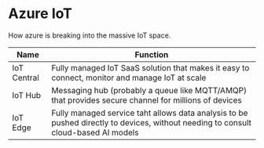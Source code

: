 # Azure IoT

How azure is breaking into the massive IoT space.

| Name | Function |
|---|---|
| IoT Central | Fully managed IoT SaaS solution that makes it easy to connect, monitor and manage IoT at scale |
| IoT Hub | Messaging hub (probably a queue like MQTT/AMQP) that provides secure channel for millions of devices |
| IoT Edge | Fully managed service taht allows data analysis to be pushed directly to devices, without needing to consult cloud-based AI models |
